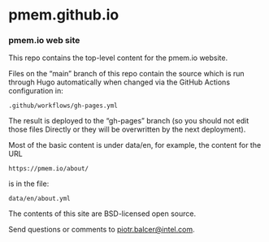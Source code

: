 pmem.github.io
==============

### pmem.io web site

This repo contains the top-level content for the pmem.io website.

Files on the “main” branch of this repo contain the source which is run through
Hugo automatically when changed via the GitHub Actions configuration in:
```
.github/workflows/gh-pages.yml
```

The result is deployed to the “gh-pages” branch (so you should not edit those files
Directly or they will be overwritten by the next deployment).

Most of the basic content is under data/en, for example, the content for the URL
```
https://pmem.io/about/
```
is in the file:
```
data/en/about.yml
```

The contents of this site are BSD-licensed open source.

Send questions or comments to [piotr.balcer@intel.com](mailto:piotr.balcer@intel.com).
